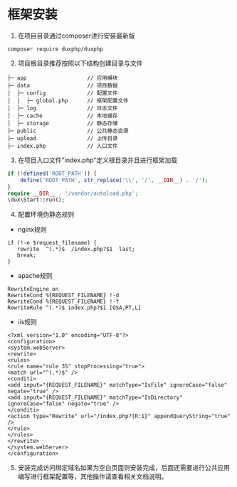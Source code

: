 # 框架安装

1. 在项目目录通过composer进行安装最新版

```shell
composer require duxphp/duxphp
```

2. 项目根目录推荐按照以下结构创建目录与文件

```
├─ app                   // 应用模块
├─ data                  // 项目数据
│  ├─ config             // 配置文件
│  │  ├─ global.php      // 框架配置文件
│  ├─ log                // 日志文件
│  ├─ cache              // 本地缓存
│  ├─ storage            // 静态存储
├─ public                // 公共静态资源
├─ upload                // 上传目录
├─ index.php             // 入口文件
```

3. 在项目入口文件"index.php"定义根目录并且进行框架加载

```php
if (!defined('ROOT_PATH')) {
    define('ROOT_PATH', str_replace('\\', '/', __DIR__) . '/');
}
require __DIR__ . '/vendor/autoload.php';
\dux\Start::run();
```

4. 配置环境伪静态规则

- nginx规则

```
if (!-e $request_filename) {
   rewrite  ^(.*)$  /index.php?$1  last;
   break;
}
```

- apache规则

```
RewriteEngine on
RewriteCond %{REQUEST_FILENAME} !-d
RewriteCond %{REQUEST_FILENAME} !-f
RewriteRule ^(.*)$ index.php?$1 [QSA,PT,L]
```

- iis规则

```
<?xml version="1.0" encoding="UTF-8"?>
<configuration>
<system.webServer> 
<rewrite>
<rules>
<rule name="rule 3S" stopProcessing="true">
<match url="^(.*)$" />
<conditi>
<add input="{REQUEST_FILENAME}" matchType="IsFile" ignoreCase="false" negate="true" />
<add input="{REQUEST_FILENAME}" matchType="IsDirectory" ignoreCase="false" negate="true" />
</conditi>
<action type="Rewrite" url="/index.php?{R:1}" appendQueryString="true" />
</rule>
</rules>
</rewrite>
</system.webServer>
</configuration>
```

5. 安装完成访问绑定域名如果为空白页面则安装完成，后面还需要进行公共应用编写进行框架配置等，其他操作请查看相关文档说明。